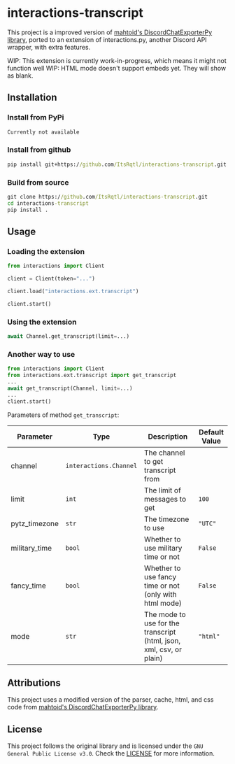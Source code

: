 # interactions-transcript

This project is a improved version of [mahtoid's DiscordChatExporterPy library](https://github.com/mahtoid/DiscordChatExporterPy), ported to an extension of interactions.py, another Discord API wrapper, with extra features.  

WIP: This extension is currently work-in-progress, which means it might not function well
WIP: HTML mode doesn't support embeds yet. They will show as blank.  

## Installation

### Install from PyPi

```bat
Currently not available
```

### Install from github

```bat
pip install git+https://github.com/ItsRqtl/interactions-transcript.git
```

### Build from source

```bat
git clone https://github.com/ItsRqtl/interactions-transcript.git
cd interactions-transcript
pip install .
```

## Usage

### Loading the extension

```py
from interactions import Client

client = Client(token="...")

client.load("interactions.ext.transcript")

client.start()
```

### Using the extension

```py
await Channel.get_transcript(limit=...)
```

### Another way to use

```py
from interactions import Client
from interactions.ext.transcript import get_transcript
...
await get_transcript(Channel, limit=...)
...
client.start()
```

Parameters of method `get_transcript`:

|Parameter|Type|Description|Default Value|
|---|---|---|---|
|channel|`interactions.Channel`|The channel to get transcript from||
|limit|`int`|The limit of messages to get|`100`|
|pytz_timezone|`str`|The timezone to use|`"UTC"`|
|military_time|`bool`|Whether to use military time or not|`False`|
|fancy_time|`bool`|Whether to use fancy time or not (only with html mode)|`False`|
|mode|`str`|The mode to use for the transcript (html, json, xml, csv, or plain)|`"html"`|

## Attributions

This project uses a modified version of the parser, cache, html, and css code from [mahtoid's DiscordChatExporterPy library](https://github.com/mahtoid/DiscordChatExporterPy).

## License

This project follows the original library and is licensed under the `GNU General Public License v3.0`. Check the [LICENSE](/LICENSE) for more information.